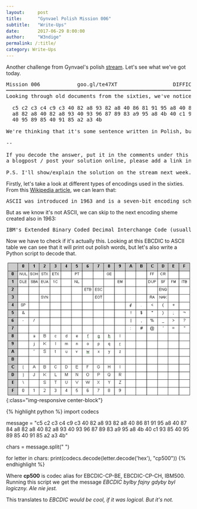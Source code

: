 ```yaml
---
layout:     post
title:      "Gynvael Polish Mission 006"
subtitle:   "Write-Ups"
date:       2017-06-29 8:00:00
author:     "W3ndige"
permalink: /:title/
category: Write-Ups
---
```


<p>Another challenge from Gynvael's polish <a href="https://www.youtube.com/watch?v=w-7vLvTKJbI">stream</a>. Let's see what we've got today.</p>

<pre>
Mission 006            goo.gl/te47XT                  DIFFICULTY: ███░░░░░░░ [3/10]
┅┅┅┅┅┅┅┅┅┅┅┅┅┅┅┅┅┅┅┅┅┅┅┅┅┅┅┅┅┅┅┅┅┅┅┅┅┅┅┅┅┅┅┅┅┅┅┅┅┅┅┅┅┅┅┅┅┅┅┅┅┅┅┅┅┅┅┅┅┅┅┅┅┅┅┅┅┅┅┅┅
Looking through old documents from the sixties, we've noticed this note:

  c5 c2 c3 c4 c9 c3 40 82 a8 93 82 a8 40 86 81 91 95 a8 40 87 84
  a8 82 a8 40 82 a8 93 40 93 96 87 89 83 a9 95 a8 4b 40 c1 93 85
  40 95 89 85 40 91 85 a2 a3 4b

We're thinking that it's some sentence written in Polish, but we couldn't decode it. Now it's jour job to do it. Good luck!

--

If you decode the answer, put it in the comments under this video! If you write
a blogpost / post your solution online, please add a link in the comments too!

P.S. I'll show/explain the solution on the stream next week.
</pre>

<p>Firstly, let's take a look at different types of encodings used in the sixties. From this <a href="https://en.wikipedia.org/wiki/Character_encoding#History">Wikipedia article</a>, we can learn that: </p>

<pre>
ASCII was introduced in 1963 and is a seven-bit encoding scheme used to encode letters, numerals, symbols, and device control codes as fixed-length codes using integers.
</pre>

<p>But as we know it's not ASCII, we can skip to the next encoding sheme created also in 1963: </p>

<pre>
IBM's Extended Binary Coded Decimal Interchange Code (usually abbreviated as EBCDIC) is an eight-bit encoding scheme developed in 1963.
</pre>

<p>Now we have to check if it's actually this. Looking at this EBCDIC to ASCII table we can see that it will print out polish words, but let's also write a Python script to decode that. </p>

![EBCDIC Table](/img/gynvael-missions/ebcdic-to-ascii.png){:class="img-responsive center-block"}

{% highlight python %}
import codecs

message =  "c5 c2 c3 c4 c9 c3 40 82 a8 93 82 a8 40 86 81 91 95 a8 40 87 84 a8 82 a8 40 82 a8 93 40 93 96 87 89 83 a9 95 a8 4b 40 c1 93 85 40 95 89 85 40 91 85 a2 a3 4b"

chars = message.split(" ")

for letter in chars:
    print(codecs.decode(letter.decode('hex'), "cp500"))
{% endhighlight %}

<p>Where <b>cp500</b> is codec alias for EBCDIC-CP-BE, EBCDIC-CP-CH, IBM500. Running this script we get the message <i>EBCDIC bylby fajny gdyby byl logiczny. Ale nie jest.</i></p>
<p>This translates to <i>EBCDIC would be cool, if it was logical. But it's not.</i></p>
